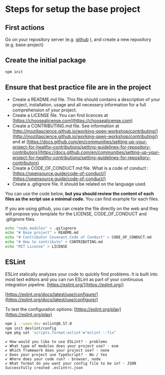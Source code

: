 # Steps for setup the base project

## First actions

Go on your repository server (e.g. [github](https://github.com) ), and create a new repository (e.g. base-project)


## Create the initial package

```bash
npm init
```

## Ensure that best practice file are in the project

- Create a README.md file. This file should contains a description of your project, installation, usage and all necessery information for a full comprehension of your project.
- Create a LICENSE file. You can find licences at [https://choosealicense.com](https://choosealicense.com)
- Create a CONTRIBUTING.md file. See information at [http://mozillascience.github.io/working-open-workshop/contributing/](http://mozillascience.github.io/working-open-workshop/contributing/) and at [https://docs.github.com/en/communities/setting-up-your-project-for-healthy-contributions/setting-guidelines-for-repository-contributors](https://docs.github.com/en/communities/setting-up-your-project-for-healthy-contributions/setting-guidelines-for-repository-contributors)
- Create a CODE_OF_CONDUCT.md file. What is a code of conduct : [https://opensource.guide/code-of-conduct/](https://opensource.guide/code-of-conduct/)
- Create a .gitignore file. It should be related on the language used.

You can use the code below, **but you should review the content of each files as the script use a minimal code.** You can find example for each files. 

If you are using github, you can create the file directly on the web and they will propose you template for the LICENSE, CODE_OF_CONDUCT and .gitignore files.

```bash
echo "node_modules" > .gitignore
echo "# Base project" > README.md
echo "# Contributor Covenant Code of Conduct" > CODE_OF_CONDUCT.md
echo "# How to contribute" > CONTRIBUTING.md
echo "MIT License" > LICENSE
```

## ESLint

ESLint statically analyzes your code to quickly find problems. It is built into most text editors and you can run ESLint as part of your continuous integration pipeline. [https://eslint.org/](https://eslint.org/)

[https://eslint.org/docs/latest/use/configure/](https://eslint.org/docs/latest/use/configure/)

To test the configuration options: [https://eslint.org/play](https://eslint.org/play)

```bash
npm i --save-dev eslint@8.57.0
npm init @eslint/config
npm pkg set 'scripts.format:eslint'="eslint --fix"
```

    ✔ How would you like to use ESLint? · problems
    ✔ What type of modules does your project use? · esm
    ✔ Which framework does your project use? · none
    ✔ Does your project use TypeScript? · No / Yes
    ✔ Where does your code run? · browser, node
    ✔ What format do you want your config file to be in? · JSON
    Successfully created .eslintrc.json


